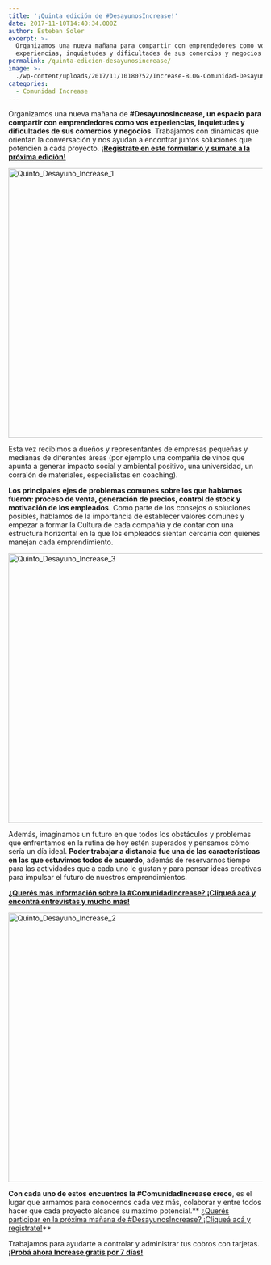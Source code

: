 ```yaml
---
title: '¡Quinta edición de #DesayunosIncrease!'
date: 2017-11-10T14:40:34.000Z
author: Esteban Soler
excerpt: >-
  Organizamos una nueva mañana para compartir con emprendedores como vos
  experiencias, inquietudes y dificultades de sus comercios y negocios
permalink: /quinta-edicion-desayunosincrease/
image: >-
  ./wp-content/uploads/2017/11/10180752/Increase-BLOG-Comunidad-Desayunos-5-01-1002.jpg
categories:
  - Comunidad Increase
---
```

Organizamos una nueva mañana de **#DesayunosIncrease, un espacio para compartir con emprendedores como vos experiencias, inquietudes y dificultades de sus comercios y negocios**. Trabajamos con dinámicas que orientan la conversación y nos ayudan a encontrar juntos soluciones que potencien a cada proyecto. **<a class="markup--anchor markup--p-anchor" href="http://bit.ly/DesayunosIncrease" target="_blank" rel="nofollow noopener" data-href="http://bit.ly/DesayunosIncrease">¡Registrate en este formulario y sumate a la próxima edición!</a>**

<img class="aligncenter wp-image-1987 size-full" src="https://d1nzec96y7u1ro.cloudfront.net/wp-content/uploads/2017/11/10143306/Quinto_Desayuno_Increase_1.jpg" alt="Quinto_Desayuno_Increase_1" width="800" height="533" srcset="https://d1nzec96y7u1ro.cloudfront.net/wp-content/uploads/2017/11/10143306/Quinto_Desayuno_Increase_1.jpg 800w, https://d1nzec96y7u1ro.cloudfront.net/wp-content/uploads/2017/11/10143306/Quinto_Desayuno_Increase_1-300x200.jpg 300w, https://d1nzec96y7u1ro.cloudfront.net/wp-content/uploads/2017/11/10143306/Quinto_Desayuno_Increase_1-768x512.jpg 768w" sizes="(max-width: 800px) 100vw, 800px" /> 

Esta vez recibimos a dueños y representantes de empresas pequeñas y medianas de diferentes áreas (por ejemplo una compañía de vinos que apunta a generar impacto social y ambiental positivo, una universidad, un corralón de materiales, especialistas en coaching).

**Los principales ejes de problemas comunes sobre los que hablamos fueron: proceso de venta, generación de precios, control de stock y motivación de los empleados.** Como parte de los consejos o soluciones posibles, hablamos de la importancia de establecer valores comunes y empezar a formar la Cultura de cada compañía y de contar con una estructura horizontal en la que los empleados sientan cercanía con quienes manejan cada emprendimiento.

<img class="aligncenter wp-image-1988 size-full" src="https://d1nzec96y7u1ro.cloudfront.net/wp-content/uploads/2017/11/10143346/Quinto_Desayuno_Increase_3.jpg" alt="Quinto_Desayuno_Increase_3" width="800" height="533" srcset="https://d1nzec96y7u1ro.cloudfront.net/wp-content/uploads/2017/11/10143346/Quinto_Desayuno_Increase_3.jpg 800w, https://d1nzec96y7u1ro.cloudfront.net/wp-content/uploads/2017/11/10143346/Quinto_Desayuno_Increase_3-300x200.jpg 300w, https://d1nzec96y7u1ro.cloudfront.net/wp-content/uploads/2017/11/10143346/Quinto_Desayuno_Increase_3-768x512.jpg 768w" sizes="(max-width: 800px) 100vw, 800px" /> 

Además, imaginamos un futuro en que todos los obstáculos y problemas que enfrentamos en la rutina de hoy estén superados y pensamos cómo sería un día ideal. **Poder trabajar a distancia fue una de las características en las que estuvimos todos de acuerdo**, además de reservarnos tiempo para las actividades que a cada uno le gustan y para pensar ideas creativas para impulsar el futuro de nuestros emprendimientos.

**[¿Querés más información sobre la #ComunidadIncrease? ¡Cliqueá acá y encontrá entrevistas y mucho más!](https://www.increasecard.com/category/comunidad-increase/)**

<img class="aligncenter wp-image-1989 size-full" src="https://d1nzec96y7u1ro.cloudfront.net/wp-content/uploads/2017/11/10143430/Quinto_Desayuno_Increase_2.jpg" alt="Quinto_Desayuno_Increase_2" width="800" height="533" srcset="https://d1nzec96y7u1ro.cloudfront.net/wp-content/uploads/2017/11/10143430/Quinto_Desayuno_Increase_2.jpg 800w, https://d1nzec96y7u1ro.cloudfront.net/wp-content/uploads/2017/11/10143430/Quinto_Desayuno_Increase_2-300x200.jpg 300w, https://d1nzec96y7u1ro.cloudfront.net/wp-content/uploads/2017/11/10143430/Quinto_Desayuno_Increase_2-768x512.jpg 768w" sizes="(max-width: 800px) 100vw, 800px" /> 

**Con cada uno de estos encuentros la #ComunidadIncrease crece**, es el lugar que armamos para conocernos cada vez más, colaborar y entre todos hacer que cada proyecto alcance su máximo potencial.** <a class="markup--anchor markup--p-anchor" href="http://bit.ly/DesayunosIncrease" target="_blank" rel="nofollow noopener" data-href="http://bit.ly/DesayunosIncrease">¿Querés participar en la próxima mañana de #DesayunosIncrease? ¡Cliqueá acá y registrate!</a>**

Trabajamos para ayudarte a controlar y administrar tus cobros con tarjetas. **[¡Probá ahora Increase gratis por 7 días!](https://www.increasecard.com/)**
